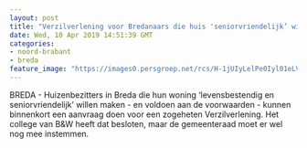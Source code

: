 ```yaml
---
layout: post
title: "Verzilverlening voor Bredanaars die huis 'seniorvriendelijk’ willen maken"
date: Wed, 10 Apr 2019 14:51:39 GMT
categories: 
- noord-brabant 
- breda 
feature_image: "https://images0.persgroep.net/rcs/H-1jUIyLelPe0Iyl01eLVKHcYp0/diocontent/108260666/_fitwidth/400/?appId=21791a8992982cd8da851550a453bd7f&quality=0.7"
---
```


BREDA - Huizenbezitters in Breda die hun woning ‘levensbestendig en seniorvriendelijk’ willen maken - en voldoen aan de voorwaarden - kunnen binnenkort een aanvraag doen voor een zogeheten Verzilverlening. Het college van B&W heeft dat besloten, maar de gemeenteraad moet er wel nog mee instemmen.
